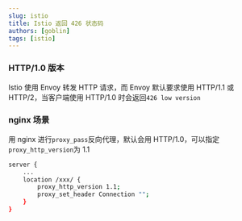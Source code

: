 ```yaml
---
slug: istio
title: Istio 返回 426 状态码
authors: [goblin]
tags: [istio]
---
```


### HTTP/1.0 版本
Istio 使用 Envoy 转发 HTTP 请求，而 Envoy 默认要求使用 HTTP/1.1 或 HTTP/2，当客户端使用 HTTP/1.0 时会返回`426 low version`

### nginx 场景
用 nginx 进行`proxy_pass`反向代理，默认会用 HTTP/1.0，可以指定`proxy_http_version`为 1.1
```bash
server {
    ...
    location /xxx/ {
        proxy_http_version 1.1;
        proxy_set_header Connection "";
    }
}
```